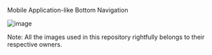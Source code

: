 Mobile Application-like Bottom Navigation

![image](https://user-images.githubusercontent.com/68879676/189515875-c50d58ae-5d01-418b-918f-fb2a69b3d1f5.png)


Note: All the images used in this repository rightfully belongs to their respective owners. 
